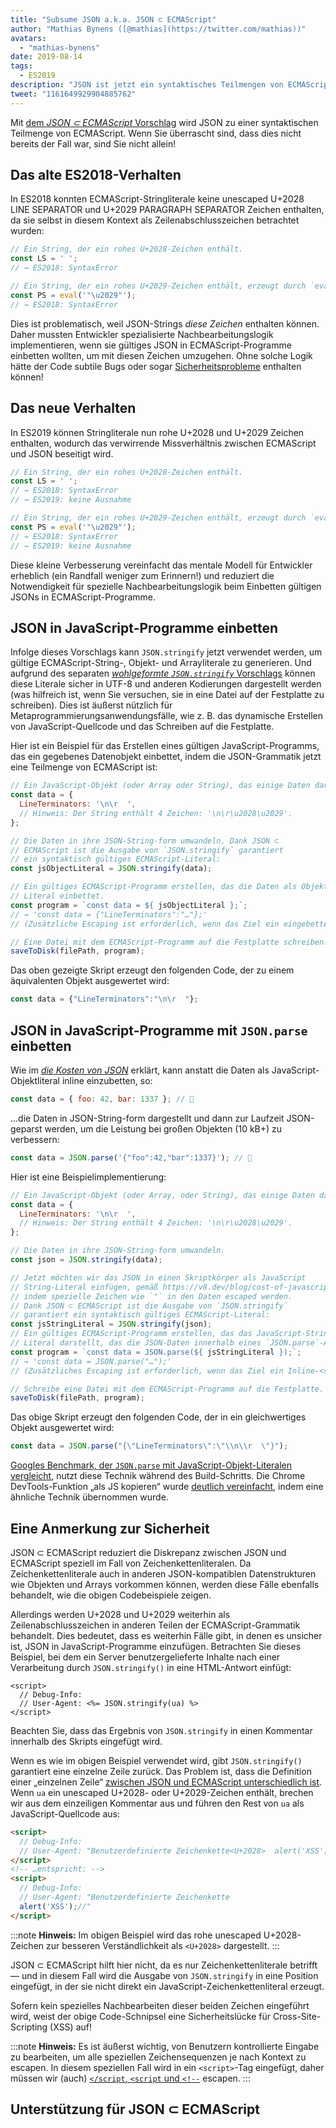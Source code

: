 ```yaml
---
title: "Subsume JSON a.k.a. JSON ⊂ ECMAScript"
author: "Mathias Bynens ([@mathias](https://twitter.com/mathias))"
avatars: 
  - "mathias-bynens"
date: 2019-08-14
tags: 
  - ES2019
description: "JSON ist jetzt ein syntaktisches Teilmengen von ECMAScript."
tweet: "1161649929904885762"
---
```

Mit [dem _JSON ⊂ ECMAScript_ Vorschlag](https://github.com/tc39/proposal-json-superset) wird JSON zu einer syntaktischen Teilmenge von ECMAScript. Wenn Sie überrascht sind, dass dies nicht bereits der Fall war, sind Sie nicht allein!

## Das alte ES2018-Verhalten

In ES2018 konnten ECMAScript-Stringliterale keine unescaped U+2028 LINE SEPARATOR und U+2029 PARAGRAPH SEPARATOR Zeichen enthalten, da sie selbst in diesem Kontext als Zeilenabschlusszeichen betrachtet wurden:

```js
// Ein String, der ein rohes U+2028-Zeichen enthält.
const LS = ' ';
// → ES2018: SyntaxError

// Ein String, der ein rohes U+2029-Zeichen enthält, erzeugt durch `eval`:
const PS = eval('"\u2029"');
// → ES2018: SyntaxError
```

Dies ist problematisch, weil JSON-Strings _diese Zeichen_ enthalten können. Daher mussten Entwickler spezialisierte Nachbearbeitungslogik implementieren, wenn sie gültiges JSON in ECMAScript-Programme einbetten wollten, um mit diesen Zeichen umzugehen. Ohne solche Logik hätte der Code subtile Bugs oder sogar [Sicherheitsprobleme](#security) enthalten können!

<!--truncate-->
## Das neue Verhalten

In ES2019 können Stringliterale nun rohe U+2028 und U+2029 Zeichen enthalten, wodurch das verwirrende Missverhältnis zwischen ECMAScript und JSON beseitigt wird.

```js
// Ein String, der ein rohes U+2028-Zeichen enthält.
const LS = ' ';
// → ES2018: SyntaxError
// → ES2019: keine Ausnahme

// Ein String, der ein rohes U+2029-Zeichen enthält, erzeugt durch `eval`:
const PS = eval('"\u2029"');
// → ES2018: SyntaxError
// → ES2019: keine Ausnahme
```

Diese kleine Verbesserung vereinfacht das mentale Modell für Entwickler erheblich (ein Randfall weniger zum Erinnern!) und reduziert die Notwendigkeit für spezielle Nachbearbeitungslogik beim Einbetten gültigen JSONs in ECMAScript-Programme.

## JSON in JavaScript-Programme einbetten

Infolge dieses Vorschlags kann `JSON.stringify` jetzt verwendet werden, um gültige ECMAScript-String-, Objekt- und Arrayliterale zu generieren. Und aufgrund des separaten [_wohlgeformte `JSON.stringify`_ Vorschlags](/features/well-formed-json-stringify) können diese Literale sicher in UTF-8 und anderen Kodierungen dargestellt werden (was hilfreich ist, wenn Sie versuchen, sie in eine Datei auf der Festplatte zu schreiben). Dies ist äußerst nützlich für Metaprogrammierungsanwendungsfälle, wie z. B. das dynamische Erstellen von JavaScript-Quellcode und das Schreiben auf die Festplatte.

Hier ist ein Beispiel für das Erstellen eines gültigen JavaScript-Programms, das ein gegebenes Datenobjekt einbettet, indem die JSON-Grammatik jetzt eine Teilmenge von ECMAScript ist:

```js
// Ein JavaScript-Objekt (oder Array oder String), das einige Daten darstellt.
const data = {
  LineTerminators: '\n\r  ',
  // Hinweis: Der String enthält 4 Zeichen: '\n\r\u2028\u2029'.
};

// Die Daten in ihre JSON-String-form umwandeln. Dank JSON ⊂
// ECMAScript ist die Ausgabe von `JSON.stringify` garantiert
// ein syntaktisch gültiges ECMAScript-Literal:
const jsObjectLiteral = JSON.stringify(data);

// Ein gültiges ECMAScript-Programm erstellen, das die Daten als Objekt
// Literal einbettet.
const program = `const data = ${ jsObjectLiteral };`;
// → 'const data = {"LineTerminators":"…"};'
// (Zusätzliche Escaping ist erforderlich, wenn das Ziel ein eingebettetes <script> ist.)

// Eine Datei mit dem ECMAScript-Programm auf die Festplatte schreiben.
saveToDisk(filePath, program);
```

Das oben gezeigte Skript erzeugt den folgenden Code, der zu einem äquivalenten Objekt ausgewertet wird:

```js
const data = {"LineTerminators":"\n\r  "};
```

## JSON in JavaScript-Programme mit `JSON.parse` einbetten

Wie im [_die Kosten von JSON_](/blog/cost-of-javascript-2019#json) erklärt, kann anstatt die Daten als JavaScript-Objektliteral inline einzubetten, so:

```js
const data = { foo: 42, bar: 1337 }; // 🐌
```

…die Daten in JSON-String-form dargestellt und dann zur Laufzeit JSON-geparst werden, um die Leistung bei großen Objekten (10 kB+) zu verbessern:

```js
const data = JSON.parse('{"foo":42,"bar":1337}'); // 🚀
```

Hier ist eine Beispielimplementierung:

```js
// Ein JavaScript-Objekt (oder Array, oder String), das einige Daten darstellt.
const data = {
  LineTerminators: '\n\r  ',
  // Hinweis: Der String enthält 4 Zeichen: '\n\r\u2028\u2029'.
};

// Die Daten in ihre JSON-String-form umwandeln.
const json = JSON.stringify(data);

// Jetzt möchten wir das JSON in einen Skriptkörper als JavaScript
// String-Literal einfügen, gemäß https://v8.dev/blog/cost-of-javascript-2019#json,
// indem spezielle Zeichen wie `"` in den Daten escaped werden.
// Dank JSON ⊂ ECMAScript ist die Ausgabe von `JSON.stringify`
// garantiert ein syntaktisch gültiges ECMAScript-Literal:
const jsStringLiteral = JSON.stringify(json);
// Ein gültiges ECMAScript-Programm erstellen, das das JavaScript-String
// Literal darstellt, das die JSON-Daten innerhalb eines `JSON.parse`-Aufrufs einbettet.
const program = `const data = JSON.parse(${ jsStringLiteral });`;
// → 'const data = JSON.parse("…");'
// (Zusätzliches Escaping ist erforderlich, wenn das Ziel ein Inline-<script> ist.)

// Schreibe eine Datei mit dem ECMAScript-Programm auf die Festplatte.
saveToDisk(filePath, program);
```

Das obige Skript erzeugt den folgenden Code, der in ein gleichwertiges Objekt ausgewertet wird:

```js
const data = JSON.parse("{\"LineTerminators\":\"\\n\\r  \"}");
```

[Googles Benchmark, der `JSON.parse` mit JavaScript-Objekt-Literalen vergleicht](https://github.com/GoogleChromeLabs/json-parse-benchmark), nutzt diese Technik während des Build-Schritts. Die Chrome DevTools-Funktion „als JS kopieren“ wurde [deutlich vereinfacht](https://chromium-review.googlesource.com/c/chromium/src/+/1464719/9/third_party/blink/renderer/devtools/front_end/elements/DOMPath.js), indem eine ähnliche Technik übernommen wurde.

## Eine Anmerkung zur Sicherheit

JSON ⊂ ECMAScript reduziert die Diskrepanz zwischen JSON und ECMAScript speziell im Fall von Zeichenkettenliteralen. Da Zeichenkettenliterale auch in anderen JSON-kompatiblen Datenstrukturen wie Objekten und Arrays vorkommen können, werden diese Fälle ebenfalls behandelt, wie die obigen Codebeispiele zeigen.

Allerdings werden U+2028 und U+2029 weiterhin als Zeilenabschlusszeichen in anderen Teilen der ECMAScript-Grammatik behandelt. Dies bedeutet, dass es weiterhin Fälle gibt, in denen es unsicher ist, JSON in JavaScript-Programme einzufügen. Betrachten Sie dieses Beispiel, bei dem ein Server benutzergelieferte Inhalte nach einer Verarbeitung durch `JSON.stringify()` in eine HTML-Antwort einfügt:

```ejs
<script>
  // Debug-Info:
  // User-Agent: <%= JSON.stringify(ua) %>
</script>
```

Beachten Sie, dass das Ergebnis von `JSON.stringify` in einen Kommentar innerhalb des Skripts eingefügt wird.

Wenn es wie im obigen Beispiel verwendet wird, gibt `JSON.stringify()` garantiert eine einzelne Zeile zurück. Das Problem ist, dass die Definition einer „einzelnen Zeile“ [zwischen JSON und ECMAScript unterschiedlich ist](https://speakerdeck.com/mathiasbynens/hacking-with-unicode?slide=136). Wenn `ua` ein unescaped U+2028- oder U+2029-Zeichen enthält, brechen wir aus dem einzeiligen Kommentar aus und führen den Rest von `ua` als JavaScript-Quellcode aus:

```html
<script>
  // Debug-Info:
  // User-Agent: "Benutzerdefinierte Zeichenkette<U+2028>  alert('XSS');//"
</script>
<!-- …entspricht: -->
<script>
  // Debug-Info:
  // User-Agent: "Benutzerdefinierte Zeichenkette
  alert('XSS');//"
</script>
```

:::note
**Hinweis:** Im obigen Beispiel wird das rohe unescaped U+2028-Zeichen zur besseren Verständlichkeit als `<U+2028>` dargestellt.
:::

JSON ⊂ ECMAScript hilft hier nicht, da es nur Zeichenkettenliterale betrifft — und in diesem Fall wird die Ausgabe von `JSON.stringify` in eine Position eingefügt, in der sie nicht direkt ein JavaScript-Zeichenkettenliteral erzeugt.

Sofern kein spezielles Nachbearbeiten dieser beiden Zeichen eingeführt wird, weist der obige Code-Schnipsel eine Sicherheitslücke für Cross-Site-Scripting (XSS) auf!

:::note
**Hinweis:** Es ist äußerst wichtig, von Benutzern kontrollierte Eingabe zu bearbeiten, um alle speziellen Zeichensequenzen je nach Kontext zu escapen. In diesem speziellen Fall wird in ein `<script>`-Tag eingefügt, daher müssen wir (auch) [`</script`, `<script` und `<!-​-`](https://mathiasbynens.be/notes/etago#recommendations) escapen.
:::

## Unterstützung für JSON ⊂ ECMAScript

<feature-support chrome="66 /blog/v8-release-66#json-ecmascript"
                 firefox="ja"
                 safari="ja"
                 nodejs="10"
                 babel="ja https://github.com/babel/babel/tree/master/packages/babel-plugin-proposal-json-strings"></feature-support>
